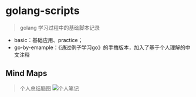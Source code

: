 # golang-scripts
> golang 学习过程中的基础脚本记录

- basic：基础应用、practice；
- go-by-emample：《通过例子学习go》的手撸版本，加入了基于个人理解的中文注释

## Mind Maps
> 个人总结脑图
![个人笔记](http://cdn.imwang.top/golang.svg)